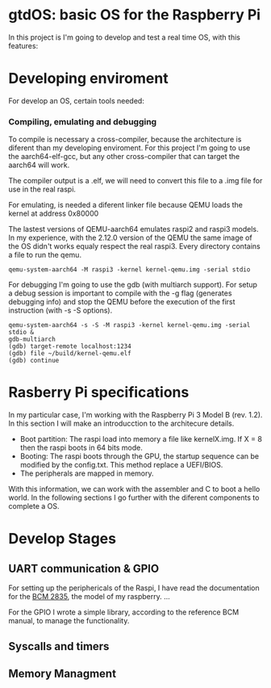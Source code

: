 # gtdOS: basic OS for the Raspberry Pi 

In this project is I'm going to develop and test a real time OS, with this features:



# Developing enviroment
For develop an OS, certain tools needed:

### Compiling, emulating and debugging
To compile is necessary a cross-compiler, because the architecture is diferent than my developing enviroment. For this project I'm going to use the aarch64-elf-gcc, but any other cross-compiler that can target the aarch64 will work.

The compiler output is a .elf, we will need to convert this file to a .img file for use in the real raspi.

For emulating, is needed a diferent linker file because QEMU loads the kernel at address 0x80000
  
The lastest versions of QEMU-aarch64 emulates raspi2 and raspi3 models. In my experience, with the 2.12.0 version of the QEMU the same image of the OS didn't works equaly respect the real raspi3.
Every directory contains a file to run the qemu.
````
qemu-system-aarch64 -M raspi3 -kernel kernel-qemu.img -serial stdio
````

For debugging I'm going to use the gdb (with multiarch support). For setup a debug session is important to compile with the -g flag (generates debugging info) and stop the QEMU before the execution of the first instruction (with -s -S options).
````
qemu-system-aarch64 -s -S -M raspi3 -kernel kernel-qemu.img -serial stdio &
gdb-multiarch
(gdb) target-remote localhost:1234
(gdb) file ~/build/kernel-qemu.elf
(gdb) continue
````

# Rasberry Pi specifications
In my particular case, I'm working with the Raspberry Pi 3 Model B (rev. 1.2). In this section I will make an introducction to the architecure details.
* Boot partition: The raspi load into memory a file like kernelX.img. If X = 8 then the raspi boots in 64 bits mode.
* Booting: The raspi boots through the GPU, the startup sequence can be modified by the config.txt. This method replace a UEFI/BIOS.
* The peripherals are mapped in memory.

With this information, we can work with the assembler and C to boot a hello world. In the following sections I go further with the diferent components to complete a OS.
# Develop Stages

## UART communication & GPIO

For setting up the periphericals of the Raspi, I have read the documentation for the [BCM 2835](/documentation/BCM2835-ARM-Peripherals.pdf), the model of my raspberry.
...

For the GPIO I wrote a simple library, according to the reference BCM manual, to manage the functionality.
## Syscalls and timers

## Memory Managment
